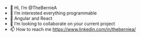 - 👋 Hi, I’m @TheBernieA
- 👀 I’m interested everything programmable
- 🌱 Angular and React
- 💞️ I’m looking to collaborate on your current project
- 📫 How to reach me https://www.linkedin.com/in/theberniea/

<!---
TheBernieA/TheBernieA is a ✨ special ✨ repository because its `README.md` (this file) appears on your GitHub profile.
You can click the Preview link to take a look at your changes.
--->

